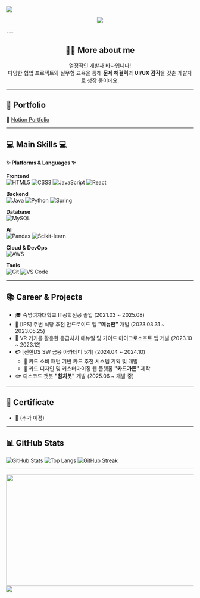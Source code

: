 <!-- 상단 헤더 -->
<img src="https://capsule-render.vercel.app/api?type=waving&color=00BFFF&height=150&section=header&text=Hi%20there!%20I'm%20Bada%20👩‍💻&fontSize=35&fontColor=ffffff" />

<!-- 타이핑 애니메이션 -->
<p align="center">
  <img src="https://readme-typing-svg.herokuapp.com?font=Fira+Code&pause=1000&color=0088FF&width=435&lines=Hello+I'm+Bada!;Software+Developer+in+the+making.;I+love+to+build+and+learn!;Welcome+to+my+GitHub+Profile!+💙" />
</p>
---

<!-- 소개 -->
<h2 align="center">👩‍🔧 More about me</h2>
<p align="center">
  열정적인 개발자 바다입니다!<br/>
  다양한 협업 프로젝트와 실무형 교육을 통해 <strong>문제 해결력</strong>과 <strong>UI/UX 감각</strong>을 갖춘 개발자로 성장 중이에요.
</p>

---

<!-- 포트폴리오 -->
<h2>🎤 Portfolio</h2>
<p>
  🔗 <a href="" target="_blank">Notion Portfolio</a>
</p>

---

<!-- 기술 스택 -->
<h2>💻 Main Skills 💻</h2>

<h4>✨ Platforms & Languages ✨</h4>

**Frontend**  
![HTML5](https://img.shields.io/badge/HTML-E34F26?style=flat-square&logo=html5&logoColor=white)
![CSS3](https://img.shields.io/badge/CSS-1572B6?style=flat-square&logo=css3&logoColor=white)
![JavaScript](https://img.shields.io/badge/JavaScript-F7DF1E?style=flat-square&logo=javascript&logoColor=black)
![React](https://img.shields.io/badge/React-20232A?style=flat-square&logo=react&logoColor=61DAFB)

**Backend**  
![Java](https://img.shields.io/badge/Java-ED8B00?style=flat-square&logo=java&logoColor=white)
![Python](https://img.shields.io/badge/Python-3776AB?style=flat-square&logo=python&logoColor=white)
![Spring](https://img.shields.io/badge/Spring-6DB33F?style=flat-square&logo=spring&logoColor=white)

**Database**  
![MySQL](https://img.shields.io/badge/MySQL-4479A1?style=flat-square&logo=mysql&logoColor=white)

**AI**  
![Pandas](https://img.shields.io/badge/Pandas-150458?style=flat-square&logo=pandas&logoColor=white)
![Scikit-learn](https://img.shields.io/badge/Scikit%20Learn-F7931E?style=flat-square&logo=scikit-learn&logoColor=white)

**Cloud & DevOps**  
![AWS](https://img.shields.io/badge/AWS-232F3E?style=flat-square&logo=amazon-aws&logoColor=white)

**Tools**  
![Git](https://img.shields.io/badge/Git-F05032?style=flat-square&logo=git&logoColor=white)
![VS Code](https://img.shields.io/badge/VSCode-007ACC?style=flat-square&logo=visual-studio-code&logoColor=white)

---

<!-- 경력 & 프로젝트 -->
<h2>📚 Career & Projects</h2>

- 🎓 숙명여자대학교 IT공학전공 졸업 (2021.03 ~ 2025.08)
- 📱 [IPS] 주변 식당 추천 안드로이드 앱 **"메뉴판"** 개발 (2023.03.31 ~ 2023.05.25)
- 🧯 VR 기기를 활용한 응급처치 매뉴얼 및 가이드 마이크로소프트 앱 개발 (2023.10 ~ 2023.12)
- 💳 [신한DS SW 금융 아카데미 5기] (2024.04 ~ 2024.10)
  - 🔷 카드 소비 패턴 기반 카드 추천 시스템 기획 및 개발
  - 🎨 카드 디자인 및 커스터마이징 웹 플랫폼 **"카드가든"** 제작
- 🐟 디스코드 챗봇 **"참치봇"** 개발 (2025.06 ~ 개발 중)

---

<!-- 자격증 -->
<h2>📑 Certificate</h2>

- 📝 (추가 예정)

---

<!-- 깃허브 통계 -->
<h2>📊 GitHub Stats</h2>

![GitHub Stats](https://github-readme-stats.vercel.app/api?username=Bada-Yoo&show_icons=true&theme=graywhite)
![Top Langs](https://github-readme-stats.vercel.app/api/top-langs/?username=Bada-Yoo&layout=compact)
[![GitHub Streak](https://streak-stats.demolab.com?user=Bada-Yoo&theme=default)](https://git.io/streak-stats)

---

<!-- Git Animals -->
<a href="https://www.gitanimals.org/en_US?utm_medium=image&utm_source=Bada-Yoo&utm_content=farm">
<img
  src="https://render.gitanimals.org/farms/Bada-Yoo"
  width="600"
  height="300"
/>
</a>

<!-- 푸터 -->
<img src="https://capsule-render.vercel.app/api?type=waving&color=00BFFF&height=150&section=footer"/>
